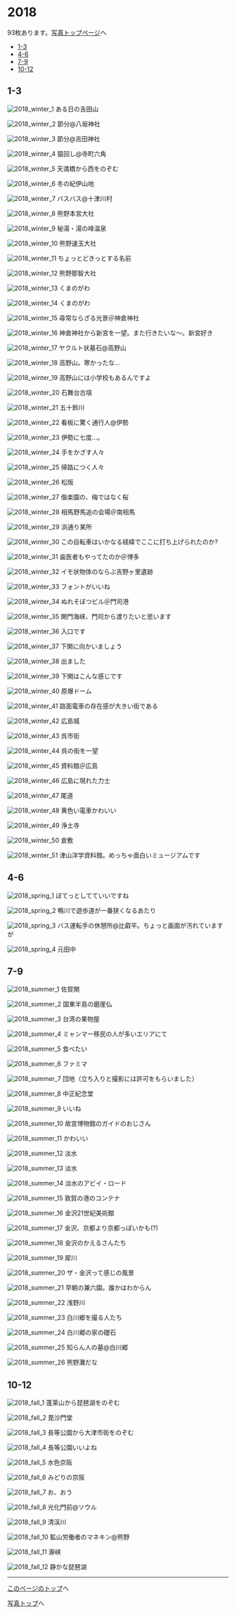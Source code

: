 # 2018

93枚あります。[写真トップページ](https://keisato0.github.io/pics/)へ

- [1-3](#1-3)
- [4-6](#4-6)
- [7-9](#7-9)
- [10-12](#10-12)

## 1-3

![2018_winter_1](../pics/2018/winter_1.jpg)
ある日の吉田山

![2018_winter_2](../pics/2018/winter_2.jpg)
節分@八坂神社

![2018_winter_3](../pics/2018/winter_3.jpg)
節分@吉田神社

![2018_winter_4](../pics/2018/winter_4.jpg)
猿回し@寺町六角

![2018_winter_5](../pics/2018/winter_5.jpg)
天満橋から西をのぞむ

![2018_winter_6](../pics/2018/winter_6.jpg)
冬の紀伊山地

![2018_winter_7](../pics/2018/winter_7.jpg)
バスバス@十津川村

![2018_winter_8](../pics/2018/winter_8.jpg)
熊野本宮大社

![2018_winter_9](../pics/2018/winter_9.jpg)
秘湯・湯の峰温泉

![2018_winter_10](../pics/2018/winter_10.jpg)
熊野速玉大社

![2018_winter_11](../pics/2018/winter_11.jpg)
ちょっとどきっとする名前

![2018_winter_12](../pics/2018/winter_12.jpg)
熊野那智大社

![2018_winter_13](../pics/2018/winter_13.jpg)
くまのがわ

![2018_winter_14](../pics/2018/winter_14.jpg)
くまのがわ

![2018_winter_15](../pics/2018/winter_15.jpg)
尋常ならざる光景＠神倉神社

![2018_winter_16](../pics/2018/winter_16.jpg)
神倉神社から新宮を一望。また行きたいな〜。新宮好き

![2018_winter_17](../pics/2018/winter_17.jpg)
ヤクルト状墓石@高野山

![2018_winter_18](../pics/2018/winter_18.jpg)
高野山。寒かったな...

![2018_winter_19](../pics/2018/winter_19.jpg)
高野山には小学校もあるんですよ

![2018_winter_20](../pics/2018/winter_20.jpg)
石舞台古墳

![2018_winter_21](../pics/2018/winter_21.jpg)
五十鈴川

![2018_winter_22](../pics/2018/winter_22.jpg)
看板に驚く通行人@伊勢

![2018_winter_23](../pics/2018/winter_23.jpg)
伊勢に七度...。

![2018_winter_24](../pics/2018/winter_24.jpg)
手をかざす人々

![2018_winter_25](../pics/2018/winter_25.jpg)
帰路につく人々

![2018_winter_26](../pics/2018/winter_26.jpg)
松阪

![2018_winter_27](../pics/2018/winter_27.jpg)
偕楽園の、梅ではなく桜

![2018_winter_28](../pics/2018/winter_28.jpg)
相馬野馬追の会場＠南相馬

![2018_winter_29](../pics/2018/winter_29.jpg)
浜通り某所

![2018_winter_30](../pics/2018/winter_30.jpg)
この自転車はいかなる経緯でここに打ち上げられたのか?

![2018_winter_31](../pics/2018/winter_31.jpg)
歯医者もやってたのか＠博多

![2018_winter_32](../pics/2018/winter_32.jpg)
イモ状物体のならぶ吉野ヶ里遺跡

![2018_winter_33](../pics/2018/winter_33.jpg)
フォントがいいね

![2018_winter_34](../pics/2018/winter_34.jpg)
ぬれそぼつビル＠門司港

![2018_winter_35](../pics/2018/winter_35.jpg)
関門海峡、門司から渡りたいと思います

![2018_winter_36](../pics/2018/winter_36.jpg)
入口です

![2018_winter_37](../pics/2018/winter_37.jpg)
下関に向かいましょう

![2018_winter_38](../pics/2018/winter_38.jpg)
出ました

![2018_winter_39](../pics/2018/winter_39.jpg)
下関はこんな感じです

![2018_winter_40](../pics/2018/winter_40.jpg)
原爆ドーム

![2018_winter_41](../pics/2018/winter_41.jpg)
路面電車の存在感が大きい街である

![2018_winter_42](../pics/2018/winter_42.jpg)
広島城

![2018_winter_43](../pics/2018/winter_43.jpg)
呉市街

![2018_winter_44](../pics/2018/winter_44.jpg)
呉の街を一望

![2018_winter_45](../pics/2018/winter_45.jpg)
資料館＠広島

![2018_winter_46](../pics/2018/winter_46.jpg)
広島に現れた力士

![2018_winter_47](../pics/2018/winter_47.jpg)
尾道

![2018_winter_48](../pics/2018/winter_48.jpg)
黄色い電車かわいい

![2018_winter_49](../pics/2018/winter_49.jpg)
浄土寺

![2018_winter_50](../pics/2018/winter_50.jpg)
倉敷

![2018_winter_51](../pics/2018/winter_51.jpg)
津山洋学資料館。めっちゃ面白いミュージアムです

## 4-6

![2018_spring_1](../pics/2018/spring_1.jpg)
ぼてっとしてていいですね

![2018_spring_2](../pics/2018/spring_2.jpg)
鴨川で遊歩道が一番狭くなるあたり

![2018_spring_3](../pics/2018/spring_3.jpg)
バス運転手の休憩所@比叡平。ちょっと画面が汚れていますが

![2018_spring_4](../pics/2018/spring_4.jpg)
元田中

## 7-9

![2018_summer_1](../pics/2018/summer_1.jpg)
佐賀関

![2018_summer_2](../pics/2018/summer_2.jpg)
国東半島の磨崖仏

![2018_summer_3](../pics/2018/summer_3.jpg)
台湾の果物屋

![2018_summer_4](../pics/2018/summer_4.jpg)
ミャンマー移民の人が多いエリアにて

![2018_summer_5](../pics/2018/summer_5.jpg)
食べたい

![2018_summer_6](../pics/2018/summer_6.jpg)
ファミマ

![2018_summer_7](../pics/2018/summer_7.jpg)
団地（立ち入りと撮影には許可をもらいました）

![2018_summer_8](../pics/2018/summer_8.jpg)
中正紀念堂

![2018_summer_9](../pics/2018/summer_9.jpg)
いいね

![2018_summer_10](../pics/2018/summer_10.jpg)
故宮博物館のガイドのおじさん

![2018_summer_11](../pics/2018/summer_11.jpg)
かわいい

![2018_summer_12](../pics/2018/summer_12.jpg)
淡水

![2018_summer_13](../pics/2018/summer_13.jpg)
淡水

![2018_summer_14](../pics/2018/summer_14.jpg)
淡水のアビイ・ロード

![2018_summer_15](../pics/2018/summer_15.jpg)
敦賀の港のコンテナ

![2018_summer_16](../pics/2018/summer_16.jpg)
金沢21世紀美術館

![2018_summer_17](../pics/2018/summer_17.jpg)
金沢、京都より京都っぽいかも(?)

![2018_summer_18](../pics/2018/summer_18.jpg)
金沢のかえるさんたち

![2018_summer_19](../pics/2018/summer_19.jpg)
犀川

![2018_summer_20](../pics/2018/summer_20.jpg)
ザ・金沢って感じの風景

![2018_summer_21](../pics/2018/summer_21.jpg)
早朝の兼六園。誰かはわからん

![2018_summer_22](../pics/2018/summer_22.jpg)
浅野川

![2018_summer_23](../pics/2018/summer_23.jpg)
白川郷を撮る人たち

![2018_summer_24](../pics/2018/summer_24.jpg)
白川郷の家の礎石

![2018_summer_25](../pics/2018/summer_25.jpg)
知らん人の墓@白川郷

![2018_summer_26](../pics/2018/summer_26.jpg)
熊野灘だな

## 10-12

![2018_fall_1](../pics/2018/fall_1.jpg)
蓬莱山から琵琶湖をのぞむ

![2018_fall_2](../pics/2018/fall_2.jpg)
毘沙門堂

![2018_fall_3](../pics/2018/fall_3.jpg)
長等公園から大津市街をのぞむ

![2018_fall_4](../pics/2018/fall_4.jpg)
長等公園いいよね

![2018_fall_5](../pics/2018/fall_5.jpg)
水色京阪

![2018_fall_6](../pics/2018/fall_6.jpg)
みどりの京阪

![2018_fall_7](../pics/2018/fall_7.jpg)
お、おう

![2018_fall_8](../pics/2018/fall_8.jpg)
光化門前@ソウル

![2018_fall_9](../pics/2018/fall_9.jpg)
清渓川

![2018_fall_10](../pics/2018/fall_10.jpg)
鉱山労働者のマネキン@熊野

![2018_fall_11](../pics/2018/fall_11.jpg)
瀞峡

![2018_fall_12](../pics/2018/fall_12.jpg)
静かな琵琶湖

---
[このページのトップ](#2018)へ

[写真トップ](https://keisato0.github.io/pics/)へ
